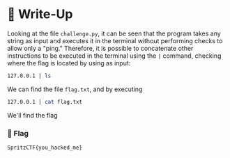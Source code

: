 # 🔑 Write-Up

Looking at the file `challenge.py`, it can be seen that the program takes any string as input and executes it in the terminal without performing checks to allow only a "ping." Therefore, it is possible to concatenate other instructions to be executed in the terminal using the `|` command, checking where the flag is located by using as input:

```bash
127.0.0.1 | ls
```

We can find the file `flag.txt`, and by executing

```bash
127.0.0.1 | cat flag.txt
```

We'll find the flag
### 🚩 Flag

```plain
SpritzCTF{you_hacked_me}
```